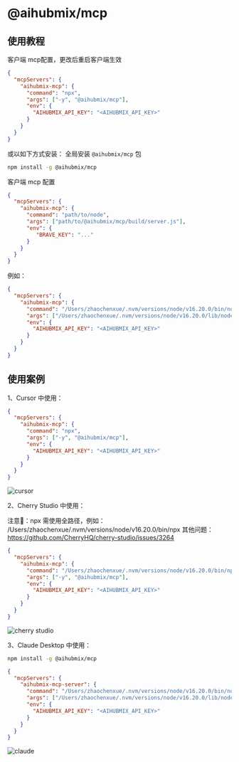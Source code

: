 # @aihubmix/mcp

## 使用教程
客户端 mcp配置，更改后重启客户端生效
```json
{
  "mcpServers": {
    "aihubmix-mcp": {
      "command": "npx",
      "args": ["-y", "@aihubmix/mcp"],
      "env": {
        "AIHUBMIX_API_KEY": "<AIHUBMIX_API_KEY>"
      }
    }
  }
}
```

或以如下方式安装：
全局安装 `@aihubmix/mcp` 包
```bash
npm install -g @aihubmix/mcp
```

客户端 mcp 配置
```json
{
  "mcpServers": {
    "aihubmix-mcp": {
      "command": "path/to/node",
      "args": ["path/to/@aihubmix/mcp/build/server.js"],
      "env": {
         "BRAVE_KEY": "..."
      }
    }
  }
}
```
例如：
```json
{
  "mcpServers": {
    "aihubmix-mcp": {
      "command": "/Users/zhaochenxue/.nvm/versions/node/v16.20.0/bin/node",
      "args": ["/Users/zhaochenxue/.nvm/versions/node/v16.20.0/lib/node_modules/@aihubmix/mcp/build/server.js"],
      "env": {
        "AIHUBMIX_API_KEY": "<AIHUBMIX_API_KEY>"
      }
    }
  }
}
```

## 使用案例

1、Cursor 中使用：

```json
{
  "mcpServers": {
    "aihubmix-mcp": {
      "command": "npx",
      "args": ["-y", "@aihubmix/mcp"],
      "env": {
        "AIHUBMIX_API_KEY": "<AIHUBMIX_API_KEY>"
      }
    }
  }
}
```

![cursor](https://www.resource.nestsound.cn/mcp/cursor.jpg)

2、Cherry Studio 中使用：

注意📢：npx 需使用全路径，例如： /Users/zhaochenxue/.nvm/versions/node/v16.20.0/bin/npx
其他问题： https://github.com/CherryHQ/cherry-studio/issues/3264

```json
{
  "mcpServers": {
    "aihubmix-mcp": {
      "command": "/Users/zhaochenxue/.nvm/versions/node/v16.20.0/bin/npx",
      "args": ["-y", "@aihubmix/mcp"],
      "env": {
        "AIHUBMIX_API_KEY": "<AIHUBMIX_API_KEY>"
      }
    }
  }
}
```

![cherry studio](https://www.resource.nestsound.cn/mcp/cherry.jpg)


3、Claude Desktop 中使用：

```bash
npm install -g @aihubmix/mcp
```

```json
{
  "mcpServers": {
    "aihubmix-mcp-server": {
      "command": "/Users/zhaochenxue/.nvm/versions/node/v16.20.0/bin/node",
      "args": ["/Users/zhaochenxue/.nvm/versions/node/v16.20.0/lib/node_modules/aihubmix-mcp-server/build/server.js"],
      "env": {
        "AIHUBMIX_API_KEY": "<AIHUBMIX_API_KEY>"
      }
    }
  }
}
```

![claude](https://www.resource.nestsound.cn/mcp/claude.jpg)

